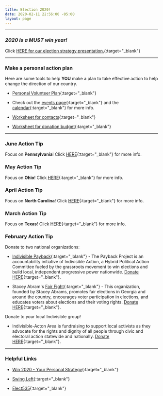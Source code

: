 ```yaml
---
title: Election 2020!
date: 2020-02-11 22:56:00 -05:00
layout: page
---
```


---  

### *2020 Is a MUST win year!*  


Click [HERE for our election strategy presentation.](https://drive.google.com/file/d/1s9X2getFA_Xn2bFTMBzF0JoZOswG-NPY/view){:target="_blank"}    

---  

### Make a personal action plan  

Here are some tools to help **YOU**  make a plan to take effective action to help change the direction of our country.  

* [Personal Volunteer Plan](https://drive.google.com/file/d/1fXYUi0CMiVq2CBV_3STTQrD1LN7fEOIA/view){:target="_blank"}  

* Check out the [events page](http://www.indivisibleacton.org/events.html){:target="_blank"} and the [calendar](http://www.indivisibleacton.org/calendar.html){:target="_blank"} for more info.  

* [Worksheet for contacts](https://drive.google.com/open?id=1b1SqDzTSb3geOk9VTXFmNYtrYHnoyCgR){:target="_blank"}  

* [Worksheet for donation budget](https://drive.google.com/file/d/1h3YCK23RwZ8a_A_v2LaLt7rcloLFEPMG/view?usp=sharing){:target="_blank"}  

---

### June Action Tip  

Focus on **Pennsylvania**!  Click [HERE](https://sites.google.com/view/win2020personalmonthlystrategy/home/june-pennsylvania?authuser=0){:target="_blank"}  for more info.  


### May Action Tip

Focus on **Ohio**!  Click [HERE](https://sites.google.com/view/win2020personalmonthlystrategy/home/may-ohio?authuser=0){:target="_blank"}  for more info.

### April Action Tip

Focus on **North Carolina**!  Click [HERE](https://sites.google.com/view/win2020personalmonthlystrategy/home/april?authuser=0){:target="_blank"} for more info.

### March Action Tip  

Focus on **Texas**!  Click [HERE](https://sites.google.com/view/win2020personalmonthlystrategy/home/march){:target="_blank"} for more info.  


### February Action Tip

Donate to two national organizations:

* [Indivisible Payback](https://www.paybackproject.org){:target="_blank"} - 
The Payback Project is an accountability initiative of Indivisible Action, a Hybrid Political Action Committee fueled by the grassroots movement to win elections and build local, independent progressive power nationwide. [Donate HERE](https://secure.actblue.com/donate/payback?refcode=web_payback_button){:target="_blank"}.  

* Stacey Abram's [Fair Fight](https://fairfight.com){:target="_blank"} - This organization, founded by Stacey Abrams, promotes fair elections in Georgia and around the country, encourages voter participation in elections, and educates voters about elections and their voting rights. [Donate HERE](https://secure.actblue.com/donate/fair-fight-1){:target="_blank"}.  

Donate to your local Indivisible group!  

* Indivisible-Acton Area is fundraising to support local activists as they advocate for the rights and dignity of all people through civic and electoral action statewide and nationally. [Donate HERE](https://secure.actblue.com/donate/indivisibleama411742968?refcode=thermometer){:target="_blank"}.  

---  

### Helpful Links  

* [Win 2020 - Your Personal Strategy](https://sites.google.com/view/win2020personalmonthlystrategy/home){:target="_blank"}  

* [Swing Left](https://swingleft.org){:target="_blank"}

* [Elect535](https://elect535.org){:target="_blank"}


